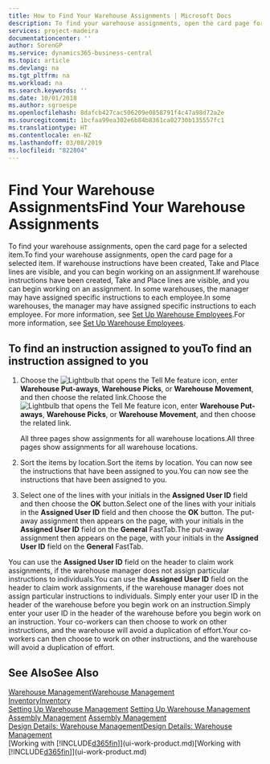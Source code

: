```yaml
---
title: How to Find Your Warehouse Assignments | Microsoft Docs
description: To find your warehouse assignments, open the card page for a selected item. If warehouse instructions have been created, Take and Place lines are visible, and you can begin working on an assignment. In some warehouses, the manager may have assigned specific instructions to each employee.
services: project-madeira
documentationcenter: ''
author: SorenGP
ms.service: dynamics365-business-central
ms.topic: article
ms.devlang: na
ms.tgt_pltfrm: na
ms.workload: na
ms.search.keywords: ''
ms.date: 10/01/2018
ms.author: sgroespe
ms.openlocfilehash: 8dafcb427cac506209e0858791f4c47a98d72a2e
ms.sourcegitcommit: 1bcfaa99ea302e6b84b8361ca02730b135557fc1
ms.translationtype: HT
ms.contentlocale: en-NZ
ms.lasthandoff: 03/08/2019
ms.locfileid: "822804"
---
```

# <a name="find-your-warehouse-assignments"></a><span data-ttu-id="7c859-105">Find Your Warehouse Assignments</span><span class="sxs-lookup"><span data-stu-id="7c859-105">Find Your Warehouse Assignments</span></span>
<span data-ttu-id="7c859-106">To find your warehouse assignments, open the card page for a selected item.</span><span class="sxs-lookup"><span data-stu-id="7c859-106">To find your warehouse assignments, open the card page for a selected item.</span></span> <span data-ttu-id="7c859-107">If warehouse instructions have been created, Take and Place lines are visible, and you can begin working on an assignment.</span><span class="sxs-lookup"><span data-stu-id="7c859-107">If warehouse instructions have been created, Take and Place lines are visible, and you can begin working on an assignment.</span></span> <span data-ttu-id="7c859-108">In some warehouses, the manager may have assigned specific instructions to each employee.</span><span class="sxs-lookup"><span data-stu-id="7c859-108">In some warehouses, the manager may have assigned specific instructions to each employee.</span></span> <span data-ttu-id="7c859-109">For more information, see [Set Up Warehouse Employees](warehouse-how-to-set-up-warehouse-employees.md).</span><span class="sxs-lookup"><span data-stu-id="7c859-109">For more information, see [Set Up Warehouse Employees](warehouse-how-to-set-up-warehouse-employees.md).</span></span>

## <a name="to-find-an-instruction-assigned-to-you"></a><span data-ttu-id="7c859-110">To find an instruction assigned to you</span><span class="sxs-lookup"><span data-stu-id="7c859-110">To find an instruction assigned to you</span></span>  
1.  <span data-ttu-id="7c859-111">Choose the ![Lightbulb that opens the Tell Me feature](media/ui-search/search_small.png "Tell me what you want to do") icon, enter **Warehouse Put-aways**, **Warehouse Picks**, or **Warehouse Movement**, and then choose the related link.</span><span class="sxs-lookup"><span data-stu-id="7c859-111">Choose the ![Lightbulb that opens the Tell Me feature](media/ui-search/search_small.png "Tell me what you want to do") icon, enter **Warehouse Put-aways**, **Warehouse Picks**, or **Warehouse Movement**, and then choose the related link.</span></span>

    <span data-ttu-id="7c859-112">All three pages show assignments for all warehouse locations.</span><span class="sxs-lookup"><span data-stu-id="7c859-112">All three pages show assignments for all warehouse locations.</span></span>  

2. <span data-ttu-id="7c859-113">Sort the items by location.</span><span class="sxs-lookup"><span data-stu-id="7c859-113">Sort the items by location.</span></span> <span data-ttu-id="7c859-114">You can now see the instructions that have been assigned to you.</span><span class="sxs-lookup"><span data-stu-id="7c859-114">You can now see the instructions that have been assigned to you.</span></span>  
3. <span data-ttu-id="7c859-115">Select one of the lines with your initials in the **Assigned User ID** field and then choose the **OK** button.</span><span class="sxs-lookup"><span data-stu-id="7c859-115">Select one of the lines with your initials in the **Assigned User ID** field and then choose the **OK** button.</span></span> <span data-ttu-id="7c859-116">The put-away assignment then appears on the page, with your initials in the **Assigned User ID** field on the **General** FastTab.</span><span class="sxs-lookup"><span data-stu-id="7c859-116">The put-away assignment then appears on the page, with your initials in the **Assigned User ID** field on the **General** FastTab.</span></span>  

<span data-ttu-id="7c859-117">You can use the **Assigned User ID** field on the header to claim work assignments, if the warehouse manager does not assign particular instructions to individuals.</span><span class="sxs-lookup"><span data-stu-id="7c859-117">You can use the **Assigned User ID** field on the header to claim work assignments, if the warehouse manager does not assign particular instructions to individuals.</span></span> <span data-ttu-id="7c859-118">Simply enter your user ID in the header of the warehouse before you begin work on an instruction.</span><span class="sxs-lookup"><span data-stu-id="7c859-118">Simply enter your user ID in the header of the warehouse before you begin work on an instruction.</span></span> <span data-ttu-id="7c859-119">Your co-workers can then choose to work on other instructions, and the warehouse will avoid a duplication of effort.</span><span class="sxs-lookup"><span data-stu-id="7c859-119">Your co-workers can then choose to work on other instructions, and the warehouse will avoid a duplication of effort.</span></span>  

## <a name="see-also"></a><span data-ttu-id="7c859-120">See Also</span><span class="sxs-lookup"><span data-stu-id="7c859-120">See Also</span></span>  
[<span data-ttu-id="7c859-121">Warehouse Management</span><span class="sxs-lookup"><span data-stu-id="7c859-121">Warehouse Management</span></span>](warehouse-manage-warehouse.md)  
[<span data-ttu-id="7c859-122">Inventory</span><span class="sxs-lookup"><span data-stu-id="7c859-122">Inventory</span></span>](inventory-manage-inventory.md)  
<span data-ttu-id="7c859-123">[Setting Up Warehouse Management](warehouse-setup-warehouse.md)   </span><span class="sxs-lookup"><span data-stu-id="7c859-123">[Setting Up Warehouse Management](warehouse-setup-warehouse.md)   </span></span>  
<span data-ttu-id="7c859-124">[Assembly Management](assembly-assemble-items.md)  </span><span class="sxs-lookup"><span data-stu-id="7c859-124">[Assembly Management](assembly-assemble-items.md)  </span></span>  
[<span data-ttu-id="7c859-125">Design Details: Warehouse Management</span><span class="sxs-lookup"><span data-stu-id="7c859-125">Design Details: Warehouse Management</span></span>](design-details-warehouse-management.md)  
<span data-ttu-id="7c859-126">[Working with [!INCLUDE[d365fin](includes/d365fin_md.md)]](ui-work-product.md)</span><span class="sxs-lookup"><span data-stu-id="7c859-126">[Working with [!INCLUDE[d365fin](includes/d365fin_md.md)]](ui-work-product.md)</span></span> 

